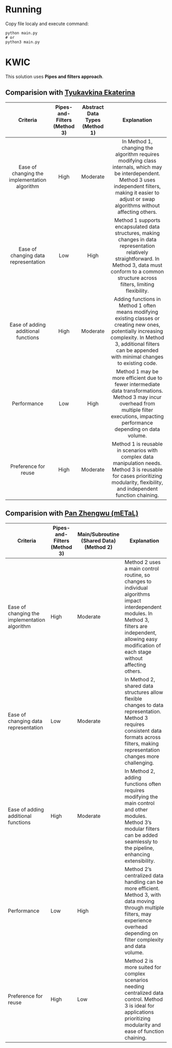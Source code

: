 # Running

Copy file localy and execute command:

```
python main.py
# or
python3 main.py
```

# KWIC

This solution uses **Pipes and filters approach**.

## Comparision with [Tyukavkina Ekaterina](https://github.com/kae4ka/asd-project/blob/main/task_8/Tyukavkina%20Ekaterina/kwic.ipynb) 

|                    Criteria                   |  Pipes-and-Filters (Method 3)  | Abstract Data Types (Method 1) |                                                                                                     Explanation                                                                                                     |
|:---------------------------------------------:|:------------------------------:|:------------------------------:|:-------------------------------------------------------------------------------------------------------------------------------------------------------------------------------------------------------------------:|
| Ease of changing the implementation algorithm | High                           | Moderate                       | In Method 1, changing the algorithm requires modifying class internals, which may be interdependent. Method 3 uses independent filters, making it easier to adjust or swap algorithms without affecting others.     |
| Ease of changing data representation          | Low                            | High                       | Method 1 supports encapsulated data structures, making changes in data representation relatively straightforward. In Method 3, data must conform to a common structure across filters, limiting flexibility.        |
| Ease of adding additional functions           | High                           | Moderate                       | Adding functions in Method 1 often means modifying existing classes or creating new ones, potentially increasing complexity. In Method 3, additional filters can be appended with minimal changes to existing code. |
| Performance                                   | Low                            | High                       | Method 1 may be more efficient due to fewer intermediate data transformations. Method 3 may incur overhead from multiple filter executions, impacting performance depending on data volume.                         |
| Preference for reuse                          | High                           | Moderate                            | Method 1 is reusable in scenarios with complex data manipulation needs. Method 3 is reusable for cases prioritizing modularity, flexibility, and independent function chaining.                                     |

## Comparision with [Pan Zhengwu (mETaL)](https://github.com/abrosov-sergey/Micro-SD/blob/main/Tasks/task8/Pan%20Zhengwu/Problem%20A/kwic.py) 

| Criteria                                      | Pipes-and-Filters (Method 3) | Main/Subroutine (Shared Data) (Method 2) | Explanation                                                                                                                                                                                                       |
|-----------------------------------------------|------------------------------|------------------------------------------|-------------------------------------------------------------------------------------------------------------------------------------------------------------------------------------------------------------------|
| Ease of changing the implementation algorithm | High                         | Moderate                                 | Method 2 uses a main control routine, so changes to individual algorithms impact interdependent modules. In Method 3, filters are independent, allowing easy modification of each stage without affecting others. |
| Ease of changing data representation          | Low                          | Moderate                                 | In Method 2, shared data structures allow flexible changes to data representation. Method 3 requires consistent data formats across filters, making representation changes more challenging.                      |
| Ease of adding additional functions           | High                         | Moderate                                 | In Method 2, adding functions often requires modifying the main control and other modules. Method 3’s modular filters can be added seamlessly to the pipeline, enhancing extensibility.                           |
| Performance                                   | Low                          | High                                 | Method 2’s centralized data handling can be more efficient. Method 3, with data moving through multiple filters, may experience overhead depending on filter complexity and data volume.                          |
| Preference for reuse                          | High                         | Low                                      | Method 2 is more suited for complex scenarios needing centralized data control. Method 3 is ideal for applications prioritizing modularity and ease of function chaining.                                         |

